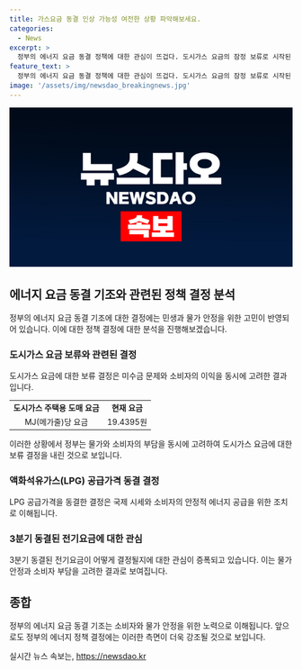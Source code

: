 ```yaml
---
title: 가스요금 동결 인상 가능성 여전한 상황 파악해보세요.
categories:
  - News
excerpt: >
  정부의 에너지 요금 동결 정책에 대한 관심이 뜨겁다. 도시가스 요금의 잠정 보류로 시작된 이 기사는 정부의 공공요금 정책 전환을 보여주며 소비자들의 이목을 사로잡는다. 민수용 도시가스 요금 인상을 보류한 결정은 13조5000억원에 이르는 미수금 문제를 놓고 논란이 됐었지만, 이에 대한 정부의 신중한 판단을 드러낸다. 뿐만 아니라 LPG 공급가격의 연속 동결과 전기요금의 가능한 동결 역시 소비자들의 이목을 사로잡고 있다. 이러한 정부의 정책 변화와 가스요금, 전기요금에 대한 우려가 이 기사의 핵심이다. #에너지요금 #정부정책 #가스요금동결
feature_text: >
  정부의 에너지 요금 동결 정책에 대한 관심이 뜨겁다. 도시가스 요금의 잠정 보류로 시작된 이 기사는 정부의 공공요금 정책 전환을 보여주며 소비자들의 이목을 사로잡는다. 민수용 도시가스 요금 인상을 보류한 결정은 13조5000억원에 이르는 미수금 문제를 놓고 논란이 됐었지만, 이에 대한 정부의 신중한 판단을 드러낸다. 뿐만 아니라 LPG 공급가격의 연속 동결과 전기요금의 가능한 동결 역시 소비자들의 이목을 사로잡고 있다. 이러한 정부의 정책 변화와 가스요금, 전기요금에 대한 우려가 이 기사의 핵심이다. #에너지요금 #정부정책 #가스요금동결
image: '/assets/img/newsdao_breakingnews.jpg'
---
```


<p><img src="/assets/img/newsdao_breakingnews.jpg" alt="implanttips 속보" /></p>

<h2 data-ke-size="size26">에너지 요금 동결 기조와 관련된 정책 결정 분석</h2>

<p data-ke-size="size16">정부의 에너지 요금 동결 기조에 대한 결정에는 민생과 물가 안정을 위한 고민이 반영되어 있습니다. 이에 대한 정책 결정에 대한 분석을 진행해보겠습니다.</p>

<h3 data-ke-size="size24">도시가스 요금 보류와 관련된 결정</h3>

<p data-ke-size="size16">도시가스 요금에 대한 보류 결정은 미수금 문제와 소비자의 이익을 동시에 고려한 결과입니다.</p>

<table>
    <tr>
        <td style="text-align: center; height: 17px;"><b>도시가스 주택용 도매 요금</b></td>
        <td style="text-align: center; height: 17px;"><b>현재 요금</b></td>
    </tr>
    <tr>
        <td style="text-align: center; height: 17px;">MJ(메가줄)당 요금</td>
        <td style="text-align: center; height: 17px;">19.4395원</td>
    </tr>
</table>

<p data-ke-size="size16">이러한 상황에서 정부는 물가와 소비자의 부담을 동시에 고려하여 도시가스 요금에 대한 보류 결정을 내린 것으로 보입니다.</p>

<h3 data-ke-size="size24">액화석유가스(LPG) 공급가격 동결 결정</h3>

<p data-ke-size="size16">LPG 공급가격을 동결한 결정은 국제 시세와 소비자의 안정적 에너지 공급을 위한 조치로 이해됩니다.</p>

<h3 data-ke-size="size24">3분기 동결된 전기요금에 대한 관심</h3>

<p data-ke-size="size16">3분기 동결된 전기요금이 어떻게 결정될지에 대한 관심이 증폭되고 있습니다. 이는 물가 안정과 소비자 부담을 고려한 결과로 보여집니다.</p>

<h2 data-ke-size="size26">종합</h2>

<p data-ke-size="size16">정부의 에너지 요금 동결 기조는 소비자와 물가 안정을 위한 노력으로 이해됩니다. 앞으로도 정부의 에너지 정책 결정에는 이러한 측면이 더욱 강조될 것으로 보입니다.</p>
실시간 뉴스 속보는, <a href="https://newsdao.kr" rel="dofollow">https://newsdao.kr</a>


